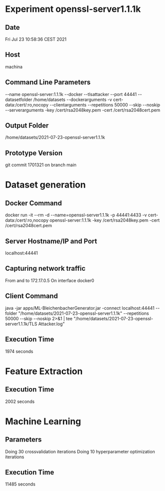 # Experiment openssl-server1.1.1k
## Date
Fri Jul 23 10:58:36 CEST 2021
## Host
machina
## Command Line Parameters
--name openssl-server:1.1.1k --docker --tlsattacker --port 44441 --datasetfolder /home/datasets --dockerarguments -v cert-data:/cert/:ro,nocopy --clientarguments --repetitions 50000 --skip --noskip --serverarguments -key /cert/rsa2048key.pem -cert /cert/rsa2048cert.pem
## Output Folder
/home/datasets/2021-07-23-openssl-server1.1.1k
## Prototype Version
git commit 1701321
on branch main

# Dataset generation
## Docker Command
docker run -it --rm -d --name=openssl-server1.1.1k -p 44441:4433 -v cert-data:/cert/:ro,nocopy openssl-server:1.1.1k -key /cert/rsa2048key.pem -cert /cert/rsa2048cert.pem
## Server Hostname/IP and Port
localhost:44441
## Capturing network traffic
From and to 172.17.0.5
On interface docker0
## Client Command
java -jar apps/ML-BleichenbacherGenerator.jar -connect localhost:44441 --folder "/home/datasets/2021-07-23-openssl-server1.1.1k" --repetitions 50000 --skip --noskip 2>&1 | tee "/home/datasets/2021-07-23-openssl-server1.1.1k/TLS Attacker.log"
## Execution Time
1974 seconds
# Feature Extraction
## Execution Time
2002 seconds
# Machine Learning
## Parameters
Doing 30 crossvalidation iterations
Doing 10 hyperparameter optimization iterations
## Execution Time
11485 seconds
